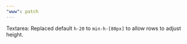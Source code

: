 ```yaml
---
"www": patch
---
```


Textarea: Replaced default `h-20` to `min-h-[80px]` to allow rows to adjust height.
